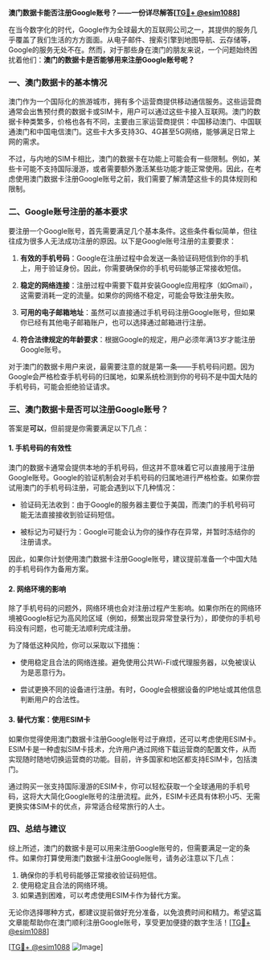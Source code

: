 **澳门数据卡能否注册Google账号？——一份详尽解答[[TG💪+ @esim1088](https://t.me/s/esim1088)]**

在当今数字化的时代，Google作为全球最大的互联网公司之一，其提供的服务几乎覆盖了我们生活的方方面面。从电子邮件、搜索引擎到地图导航、云存储等，Google的服务无处不在。然而，对于那些身在澳门的朋友来说，一个问题始终困扰着他们：**澳门的数据卡是否能够用来注册Google账号呢？**

### 一、澳门数据卡的基本情况

澳门作为一个国际化的旅游城市，拥有多个运营商提供移动通信服务。这些运营商通常会出售预付费的数据卡或SIM卡，用户可以通过这些卡接入互联网。澳门的数据卡种类繁多，价格也各有不同，主要由三家运营商提供：中国移动澳门、中国联通澳门和中国电信澳门。这些卡大多支持3G、4G甚至5G网络，能够满足日常上网的需求。

不过，与内地的SIM卡相比，澳门的数据卡在功能上可能会有一些限制。例如，某些卡可能不支持国际漫游，或者需要额外激活某些功能才能正常使用。因此，在考虑使用澳门数据卡注册Google账号之前，我们需要了解清楚这些卡的具体规则和限制。

### 二、Google账号注册的基本要求

要注册一个Google账号，首先需要满足几个基本条件。这些条件看似简单，但往往成为很多人无法成功注册的原因。以下是Google账号注册的主要要求：

1. **有效的手机号码**：Google在注册过程中会发送一条验证码短信到你的手机上，用于验证身份。因此，你需要确保你的手机号码能够正常接收短信。
   
2. **稳定的网络连接**：注册过程中需要下载并安装Google应用程序（如Gmail），这需要消耗一定的流量。如果你的网络不稳定，可能会导致注册失败。

3. **可用的电子邮箱地址**：虽然可以直接通过手机号码注册Google账号，但如果你已经有其他电子邮箱账户，也可以选择通过邮箱进行注册。

4. **符合法律规定的年龄要求**：根据Google的规定，用户必须年满13岁才能注册Google账号。

对于澳门的数据卡用户来说，最需要注意的就是第一条——手机号码问题。因为Google会严格检查手机号码的归属地，如果系统检测到你的号码不是中国大陆的手机号码，可能会拒绝验证请求。

### 三、澳门数据卡是否可以注册Google账号？

答案是**可以**，但前提是你需要满足以下几点：

#### 1. 手机号码的有效性

澳门的数据卡通常会提供本地的手机号码，但这并不意味着它可以直接用于注册Google账号。Google的验证机制会对手机号码的归属地进行严格检查。如果你尝试用澳门的手机号码注册，可能会遇到以下几种情况：

- 验证码无法收到：由于Google的服务器主要位于美国，而澳门的手机号码可能无法直接接收到验证码短信。
  
- 被标记为可疑行为：Google可能会认为你的操作存在异常，并暂时冻结你的注册请求。

因此，如果你计划使用澳门数据卡注册Google账号，建议提前准备一个中国大陆的手机号码作为备用方案。

#### 2. 网络环境的影响

除了手机号码的问题外，网络环境也会对注册过程产生影响。如果你所在的网络环境被Google标记为高风险区域（例如，频繁出现异常登录行为），即使你的手机号码没有问题，也可能无法顺利完成注册。

为了降低这种风险，你可以采取以下措施：

- 使用稳定且合法的网络连接。避免使用公共Wi-Fi或代理服务器，以免被误认为是恶意行为。
  
- 尝试更换不同的设备进行注册。有时，Google会根据设备的IP地址或其他信息判断用户的合法性。

#### 3. 替代方案：使用ESIM卡

如果你觉得使用澳门数据卡注册Google账号过于麻烦，还可以考虑使用ESIM卡。ESIM卡是一种虚拟SIM卡技术，允许用户通过网络下载运营商的配置文件，从而实现随时随地切换运营商的功能。目前，许多国家和地区都支持ESIM卡，包括澳门。

通过购买一张支持国际漫游的ESIM卡，你可以轻松获取一个全球通用的手机号码，这将大大简化Google账号的注册流程。此外，ESIM卡还具有体积小巧、无需更换实体SIM卡的优点，非常适合经常旅行的人士。

### 四、总结与建议

综上所述，澳门的数据卡是可以用来注册Google账号的，但需要满足一定的条件。如果你打算使用澳门数据卡注册Google账号，请务必注意以下几点：

1. 确保你的手机号码能够正常接收验证码短信。
2. 使用稳定且合法的网络环境。
3. 如果遇到困难，可以考虑使用ESIM卡作为替代方案。

无论你选择哪种方式，都建议提前做好充分准备，以免浪费时间和精力。希望这篇文章能帮助你在澳门顺利注册Google账号，享受更加便捷的数字生活！[[TG💪+ @esim1088](https://t.me/s/esim1088)]

[[TG💪+ @esim1088](https://t.me/s/esim1088) ![Image](https://i.postimg.cc/4NQfJmqS/Snipaste-2025-05-13-00-14-12.png)]